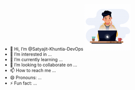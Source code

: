 - 👋 Hi, I’m @Satyajit-Khuntia-DevOps  <img src="https://github.com/Satyajit-Khuntia-DevOps/Satyajit-Khuntia-DevOps/blob/main/Animation%20-%201716872744655.gif?raw=true" alt="Alt text" width="WIDTH" height="HEIGHT">
- 👀 I’m interested in ...
- 🌱 I’m currently learning ...
- 💞️ I’m looking to collaborate on ...
- 📫 How to reach me ...
- 😄 Pronouns: ...
- ⚡ Fun fact: ...

<!---
Satyajit-Khuntia-DevOps/Satyajit-Khuntia-DevOps is a ✨ special ✨ repository because its `README.md` (this file) appears on your GitHub profile.
You can click the Preview link to take a look at your changes.
--->

